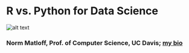 # R vs. Python for Data Science

![alt text](https://raw.githubusercontent.com/R-vs.-Python-for-Data-Science/master/Images/Rlogo.png)

### Norm Matloff, Prof. of Computer Science, UC Davis; [my bio](http://heather.cs.ucdavis.edu/matloff.html)


